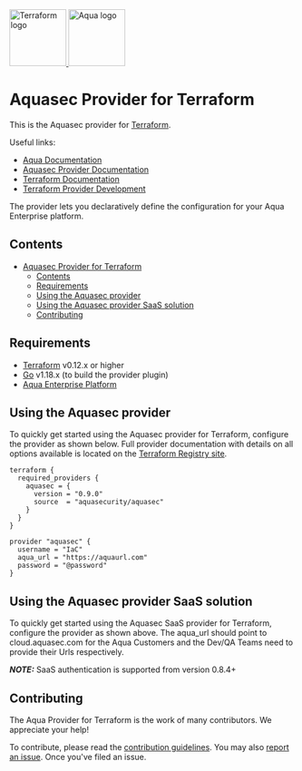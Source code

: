 <a href="https://terraform.io">
    <img src="Terraform_PrimaryLogo_Color_RGB.png" alt="Terraform logo" title="Terraform" height="100" />
</a>
<a href="https://www.aquasec.com/">
    <img src="https://avatars3.githubusercontent.com/u/12783832?s=200&v=4" alt="Aqua logo" title="Aquasec" height="100" />
</a>

Aquasec Provider for Terraform
===========================

This is the Aquasec provider for [Terraform](https://www.terraform.io/).

Useful links:
- [Aqua Documentation](https://docs.aquasec.com)
- [Aquasec Provider Documentation](https://registry.terraform.io/providers/aquasecurity/aquasec/latest/docs)
- [Terraform Documentation](https://www.terraform.io/docs/language/index.html)
- [Terraform Provider Development](DEVELOPMENT.md)

The provider lets you declaratively define the configuration for your Aqua Enterprise platform.


## Contents

- [Aquasec Provider for Terraform](#aquasec-provider-for-terraform)
  - [Contents](#contents)
  - [Requirements](#requirements)
  - [Using the Aquasec provider](#using-the-aquasec-provider)
  - [Using the Aquasec provider SaaS solution](#using-the-aquasec-provider-saas-solution)
  - [Contributing](#contributing)


## Requirements

-	[Terraform](https://www.terraform.io/downloads.html) v0.12.x or higher
-	[Go](https://golang.org/doc/install) v1.18.x (to build the provider plugin)
- [Aqua Enterprise Platform](https://www.aquasec.com/aqua-cloud-native-security-platform/)

## Using the Aquasec provider

To quickly get started using the Aquasec provider for Terraform, configure the provider as shown below. Full provider documentation with details on all options available is located on the [Terraform Registry site](https://registry.terraform.io/providers/aquasecurity/aquasec/latest/docs).

```hcl
terraform {
  required_providers {
    aquasec = {
      version = "0.9.0"
      source  = "aquasecurity/aquasec"
    }
  }
}

provider "aquasec" {
  username = "IaC"
  aqua_url = "https://aquaurl.com"
  password = "@password"
}
```
## Using the Aquasec provider SaaS solution

To quickly get started using the Aquasec SaaS provider for Terraform, configure the provider as shown above. The aqua_url should point to cloud.aquasec.com for the Aqua Customers and the Dev/QA Teams need to provide their Urls respectively.

**_NOTE:_**  SaaS authentication is supported from version 0.8.4+

## Contributing

The Aqua Provider for Terraform is the work of many contributors. We appreciate your help!

To contribute, please read the [contribution guidelines](CONTRIBUTING.md). You may also [report an issue](https://github.com/aquasecurity/terraform-provider-aquasec/issues/new/choose). Once you've filed an issue.
